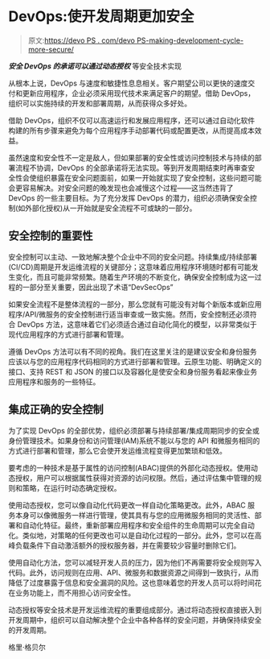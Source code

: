 # DevOps:使开发周期更加安全

> 原文:[https://devo PS . com/devo PS-making-development-cycle-more-secure/](https://devops.com/devops-making-development-cycle-more-secure/)

***安全 DevOps 的承诺可以通过动态授权*** 等安全技术实现

从根本上说，DevOps 与速度和敏捷性息息相关。客户期望公司以更快的速度交付和更新应用程序，企业必须采用现代技术来满足客户的期望。借助 DevOps，组织可以实施持续的开发和部署周期，从而获得众多好处。

借助 DevOps，组织不仅可以高速运行和发展应用程序，还可以通过自动化软件构建的所有步骤来避免为每个应用程序手动部署代码或配置更改，从而提高成本效益。

虽然速度和安全性不一定是敌人，但如果部署的安全性或访问控制技术与持续的部署流程不协调，DevOps 的全部承诺将无法实现。等到开发周期结束时再审查安全性会使组织暴露在安全问题面前，如果一开始就实现了安全控制，这些问题可能会更容易解决。对安全问题的晚发现也会减慢这个过程——这当然违背了 DevOps 的一些主要目标。为了充分发挥 DevOps 的潜力，组织必须确保安全控制(如外部化授权)从一开始就是安全流程不可或缺的一部分。

## **安全控制的重要性**

安全控制可以主动、一致地解决整个企业中不同的安全问题。持续集成/持续部署(CI/CD)周期是开发运维流程的关键部分；这意味着应用程序环境随时都有可能发生变化，而且可能非常频繁。随着生产环境的不断变化，确保安全控制成为这一过程的一部分至关重要，因此出现了术语“DevSecOps”

如果安全流程不是整体流程的一部分，那么您就有可能没有对每个新版本或新应用程序/API/微服务的安全控制进行适当审查或一致实施。然而，安全控制还必须符合 DevOps 方法，这意味着它们必须适合通过自动化简化的模型，以非常类似于现代应用程序的方式进行部署和管理。

遵循 DevOps 方法可以有不同的视角。我们在这里关注的是建议安全和身份服务应该以与您的应用程序代码相同的方式进行部署和管理。云原生功能、明确定义的接口、支持 REST 和 JSON 的接口以及容器化是使安全和身份服务看起来像业务应用程序和服务的一些特征。

## **集成正确的安全控制**

为了实现 DevOps 的全部优势，组织必须部署与持续部署/集成周期同步的安全或身份管理技术。如果身份和访问管理(IAM)系统不能以与您的 API 和微服务相同的方式进行部署和管理，那么它会使开发运维流程变得更加繁琐和低效。

要考虑的一种技术是基于属性的访问控制(ABAC)提供的外部化动态授权。使用动态授权，用户可以根据属性获得对资源的访问权限。然后，通过评估集中管理的规则和策略，在运行时动态确定授权。

使用动态授权，您可以像自动化代码更改一样自动化策略更改。此外，ABAC 服务本身可以像微服务一样进行管理，使其具有与您的应用微服务相同的灵活性、部署和自动化特征。最终，重新部署应用程序和安全组件的生命周期可以完全自动化。类似地，对策略的任何更改也可以是自动化过程的一部分。此外，您可以在高峰负载条件下自动激活额外的授权服务器，并在需要较少容量时删除它们。

使用自动化方法，您可以减轻开发人员的压力，因为他们不再需要将安全规则写入代码。此外，访问规则在应用、API、微服务和数据资源之间得到一致执行，从而降低了过度暴露于信息和安全漏洞的风险。这也意味着您的开发人员可以将时间花在业务功能上，而不用担心访问安全性。

动态授权等安全技术是开发运维流程的重要组成部分。通过将动态授权直接嵌入到开发周期中，组织可以自动解决整个企业中各种各样的安全问题，并确保持续安全的开发周期。

格里·格贝尔